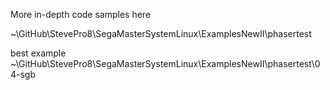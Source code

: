 More in-depth code samples here

~\GitHub\StevePro8\SegaMasterSystemLinux\ExamplesNewII\phasertest


best example
~\GitHub\StevePro8\SegaMasterSystemLinux\ExamplesNewII\phasertest\04-sgb